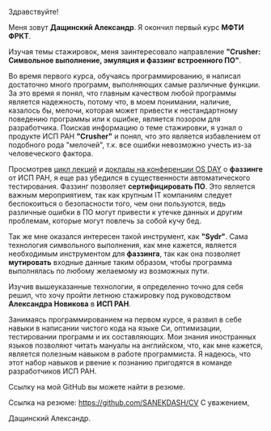 Здравствуйте!

Меня зовут __Дащинский Александр__. Я окончил первый курс __МФТИ ФРКТ__.

Изучая темы стажировок, меня заинтересовало направление
__"Crusher: Символьное выполнение, эмуляция и фаззинг встроенного ПО"__.

Во время первого курса, обучаясь программированию, я написал достаточно много программ, выполняющих самые различные функции.
За это время я понял, что главным качеством любой программы является надежность, потому что, в моем понимании,
наличие, казалось бы, мелочи, которая может привести к нестандартному поведению программы или к ошибке, является
позором для разработчика.
Поискав информацию о теме стажировки, я узнал о продукте ИСП РАН __"Crusher"__ и понял, что это является
избавлением от подобного рода "мелочей", т.к. все ошибки невозможно учесть из-за человеческого фактора.

Просмотрев [цикл лекций](https://www.youtube.com/watch?v=h13lO15tv8U&t=2s) и [доклады на конференции OS DAY](https://osday.ru/2023/) о __фаззинге__ от ИСП РАН, я еще раз убедился
в существенности автоматического тестирования.
Фаззинг позволяет __сертифицировать ПО__. Это является важным мероприятием, так как крупным IT компаниям следует беспокоиться
о безопасности того, чем они пользуются, ведь различные ошибки в ПО могут привести к утечке данных и другим проблемам,
которые могут повлечь за собой кучу бед.

Так же мне оказался интересен такой инструмент, как __"Sydr"__.
Сама технология символьного выполнения, как мне кажется, является необходимым инструментом для __фаззинга__,
так как она позволяет __мутировать__ входные данные таким образом, чтобы программа выполнялась по любому желаемому
из возможных пути.

Изучив вышеуказанные технологии, я определенно точно для себя решил, что хочу пройти летнюю стажировку
под руководством __Александра Новикова__ в __ИСП РАН__.

Занимаясь программированием на первом курсе, я развил в себе навыки в написании чистого кода на языке Си,
оптимизации, тестировании программ и их составляющих.
Мои знания иностранных языков позволяют читать мануалы на английском, что, как мне кажется,
является полезным навыком в работе программиста.
Я надеюсь, что этот набор навыков и рвение к познанию пригодятся в команде разработчиков ИСП РАН.

Ссылку на мой GitHub вы можете найти в резюме.

Ссылка на резюме: https://github.com/SANEKDASH/CV
С уважением,

Дащинский Александр.
